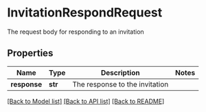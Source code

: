 # InvitationRespondRequest

The request body for responding to an invitation

## Properties

| Name         | Type    | Description                    | Notes |
| ------------ | ------- | ------------------------------ | ----- |
| **response** | **str** | The response to the invitation |

[[Back to Model list]](../README.md#documentation-for-models) [[Back to API list]](../README.md#documentation-for-api-endpoints) [[Back to README]](../README.md)
